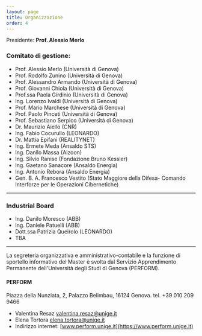 ```yaml
---
layout: page
title: Organizzazione
order: 4
---
```


<!-- 
Il Master è attivato per l’anno accademico 2018/2019 presso
il [Dipartimento di Informatica, Bioingegneria, Robotica e Ingegneria dei Sistemi (DIBRIS)](http://www.dibris.unige.it/). 
in collaborazione con
il [Dipartimento di Ingegneria Navale, Elettrica, Elettronica e delle Telecomunicazioni (DITEN)](http://www.diten.unige.it/)
--> 

Presidente: **Prof. Alessio Merlo**

### Comitato di gestione:

* Prof. Alessio Merlo (Università di Genova)
* Prof. Rodolfo Zunino (Università di Genova)
* Prof. Alessandro Armando (Università di Genova)
* Prof. Giovanni Chiola (Università di Genova)
* Prof.ssa Paola Girdinio (Università di Genova)
* Ing. Lorenzo Ivaldi (Università di Genova)
* Prof. Mario Marchese (Università di Genova)
* Prof. Paolo Pinceti (Università di Genova)
* Prof. Sebastiano Serpico (Università di Genova)
* Dr. Maurizio Aiello (CNR)
* Ing. Fabio Cocurullo (LEONARDO)
* Dr. Mattia Epifani (REALITYNET)
* Ing. Ermete Meda (Ansaldo STS)
* Ing. Danilo Massa (Aizoon)
* Ing. Silvio Ranise (Fondazione Bruno Kessler)
* Ing. Gaetano Sanacore (Ansaldo Energia)
* Ing. Antonio Rebora (Ansaldo Energia)
* Gen. B. A. Francesco Vestito (Stato Maggiore della Difesa- Comando Interforze per le Operazioni Cibernetiche)

<hr>

### Industrial Board
* Ing. Danilo Moresco (ABB)
* Ing. Daniele Patuelli (ABB)
* Dott.ssa Patrizia Queirolo (LEONARDO)
* TBA

<hr>

La segreteria organizzativa e amministrativo-contabile e la funzione di sportello informativo del Master è svolta dal Servizio Apprendimento Permanente dell'Università degli Studi di Genova (PERFORM).

#### PERFORM
Piazza della Nunziata, 2, Palazzo Belimbau, 16124 Genova.
tel. +39 010 209 9466

* Valentina Resaz [valentina.resaz@unige.it](mailto:valentina.resaz@unige.it) 
* Elena Tortora [elena.tortora@unige.it](mailto:elena.tortora@unige.it) 
* Indirizzo internet: [www.perform.unige.it](https://www.perform.unige.it)
